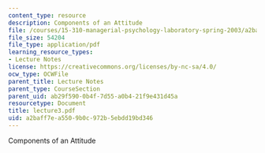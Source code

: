 ```yaml
---
content_type: resource
description: Components of an Attitude
file: /courses/15-310-managerial-psychology-laboratory-spring-2003/a2baff7ea5509b0c972b5ebdd19bd346_lecture3.pdf
file_size: 54204
file_type: application/pdf
learning_resource_types:
- Lecture Notes
license: https://creativecommons.org/licenses/by-nc-sa/4.0/
ocw_type: OCWFile
parent_title: Lecture Notes
parent_type: CourseSection
parent_uid: ab29f590-0b4f-7d55-a0b4-21f9e431d45a
resourcetype: Document
title: lecture3.pdf
uid: a2baff7e-a550-9b0c-972b-5ebdd19bd346
---
```

Components of an Attitude